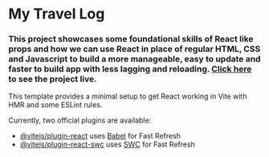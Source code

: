 # My Travel Log
### This project showcases some foundational skills of React like props and how we can use React in place of regular HTML, CSS and Javascript to build a more manageable, easy to update and faster to build app with less lagging and reloading. [Click here](https://aayushthakur1999.github.io/myTravelLog/) to see the project live.
This template provides a minimal setup to get React working in Vite with HMR and some ESLint rules.

Currently, two official plugins are available:

- [@vitejs/plugin-react](https://github.com/vitejs/vite-plugin-react/blob/main/packages/plugin-react/README.md) uses [Babel](https://babeljs.io/) for Fast Refresh
- [@vitejs/plugin-react-swc](https://github.com/vitejs/vite-plugin-react-swc) uses [SWC](https://swc.rs/) for Fast Refresh
